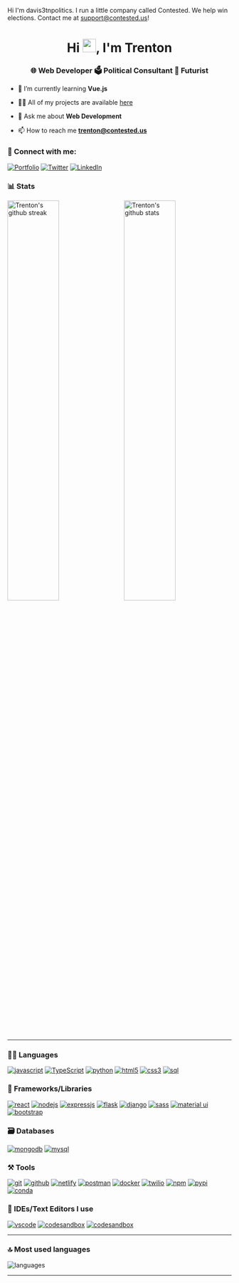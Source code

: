 Hi I'm davis3tnpolitics. I run a little company called Contested. We help win elections. Contact me at support@contested.us!

<!---
davis3tnpolitics/davis3tnpolitics is a ✨ special ✨ repository because its `README.md` (this file) appears on your GitHub profile.
You can click the Preview link to take a look at your changes.
--->

<h1 align="center">Hi <img src="https://raw.githubusercontent.com/MartinHeinz/MartinHeinz/master/wave.gif" width="30px">, I'm Trenton</h1>
<h3 align="center">🌐 Web Developer 🗳️ Political Consultant 🔮 Futurist</h3>

- 🌱 I’m currently learning **Vue.js**

- 👨‍💻 All of my projects are available [here](https://trentondavis.dev/work/projects)

- 💬 Ask me about **Web Development**

- 📫 How to reach me **trenton@contested.us**

### 🤝 Connect with me:

[![Portfolio](https://img.shields.io/badge/Portfolio-000000?style=for-the-badge&logo=Portfolio&logoColor=white)](https://trentondavis.dev)
[![Twitter](https://img.shields.io/badge/Twitter-1DA1F2?style=for-the-badge&logo=twitter&logoColor=white)](https://twitter.com/ContestedUS)
[![LinkedIn](https://img.shields.io/badge/LinkedIn-0077B5?style=for-the-badge&logo=linkedin&logoColor=white)](https://www.linkedin.com/in/trenton-davis)

### 📊 Stats

<img src="https://github-readme-stats.vercel.app/api?username=davis3tnpolitics&include_all_commits=true&show_icons=true&theme=github_dark&hide_border=true" alt="Trenton's github stats" width="48%" align="right" >
<img src="https://github-readme-streak-stats.herokuapp.com/?user=davis3tnpolitics&theme=tokyonight&hide_border=true" alt="Trenton's github streak" width="48%" >

---

### 🧑‍💻 Languages

[![javascript](https://img.shields.io/badge/JavaScript-323330?style=for-the-badge&logo=javascript&logoColor=F7DF1E)](https://trentondavis.dev)
[![TypeScript](https://img.shields.io/badge/TypeScript-007ACC?style=for-the-badge&logo=typescript&logoColor=white)](https://trentondavis.dev)
[![python](https://img.shields.io/badge/Python-FFD43B?style=for-the-badge&logo=python&logoColor=darkgreen)](https://trentondavis.dev)
[![html5](https://img.shields.io/badge/HTML5-E34F26?style=for-the-badge&logo=html5&logoColor=white)](https://trentondavis.dev)
[![css3](https://img.shields.io/badge/CSS3-1572B6?style=for-the-badge&logo=css3&logoColor=white)](https://trentondavis.dev)
[![sql](https://img.shields.io/badge/SQL-F80000?style=for-the-badge&logo=oracle&logoColor=black)](https://trentondavis.dev)

### 🧩 Frameworks/Libraries

[![react](https://img.shields.io/badge/React-20232A?style=for-the-badge&logo=react&logoColor=61DAFB)](https://trentondavis.dev)
[![nodejs](https://img.shields.io/badge/Node.js-339933?style=for-the-badge&logo=nodedotjs&logoColor=white)](https://trentondavis.dev)
[![expressjs](https://img.shields.io/badge/Express.js-000000?style=for-the-badge&logo=express&logoColor=white)](https://trentondavis.dev)
[![flask](https://img.shields.io/badge/Flask-000000?style=for-the-badge&logo=flask&logoColor=white)](https://trentondavis.dev)
[![django](https://img.shields.io/badge/Django-000000?style=for-the-badge&logo=django&logoColor=white)](https://trentondavis.dev)
[![sass](https://img.shields.io/badge/Sass-CC6699?style=for-the-badge&logo=sass&logoColor=white)](https://trentondavis.dev)
[![material ui](https://img.shields.io/badge/Material%20UI-007FFF?style=for-the-badge&logo=mui&logoColor=white)](https://trentondavis.dev)
[![bootstrap](https://img.shields.io/badge/Bootstrap-563D7C?style=for-the-badge&logo=bootstrap&logoColor=white)](https://trentondavis.dev)

### 🗃️ Databases

[![mongodb](https://img.shields.io/badge/MongoDB-4EA94B?style=for-the-badge&logo=mongodb&logoColor=white)](https://trentondavis.dev)
[![mysql](https://img.shields.io/badge/MySQL-005C84?style=for-the-badge&logo=mysql&logoColor=white)](https://trentondavis.dev)

### ⚒️ Tools

[![git](https://img.shields.io/badge/GIT-E44C30?style=for-the-badge&logo=git&logoColor=white)](https://trentondavis.dev)
[![github](https://img.shields.io/badge/GitHub-100000?style=for-the-badge&logo=github&logoColor=white)](https://trentondavis.dev)
[![netlify](https://img.shields.io/badge/Netlify-00C7B7?style=for-the-badge&logo=netlify&logoColor=white)](https://trentondavis.dev)
[![postman](https://img.shields.io/badge/Postman-FF6C37?style=for-the-badge&logo=Postman&logoColor=white)](https://trentondavis.dev)
[![docker](https://img.shields.io/badge/Docker-2CA5E0?style=for-the-badge&logo=docker&logoColor=white)](https://trentondavis.dev)
[![twilio](https://img.shields.io/badge/Twilio-F22F46?style=for-the-badge&logo=Twilio&logoColor=white)](https://trentondavis.dev)
[![npm](https://img.shields.io/badge/npm-CB3837?style=for-the-badge&logo=npm&logoColor=white)](https://trentondavis.dev)
[![pypi](https://img.shields.io/badge/pypi-3775A9?style=for-the-badge&logo=pypi&logoColor=white)](https://trentondavis.dev)
[![conda](https://img.shields.io/badge/conda-342B029.svg?&style=for-the-badge&logo=anaconda&logoColor=white)](https://trentondavis.dev)

### 🧠 IDEs/Text Editors I use

[![vscode](https://img.shields.io/badge/Visual_Studio_Code-0078D4?style=for-the-badge&logo=visual%20studio%20code&logoColor=white)](https://trentondavis.dev)
[![codesandbox](https://img.shields.io/badge/Codesandbox-000000?style=for-the-badge&logo=CodeSandbox&logoColor=white)](https://trentondavis.dev)
[![codesandbox](https://img.shields.io/badge/Codesandbox-000000?style=for-the-badge&logo=CodeSandbox&logoColor=white)](https://trentondavis.dev)

---

### 🔝 Most used languages
  <img alt="languages" src="https://github-readme-stats.vercel.app/api/top-langs/?username=davis3tnpolitics&theme=github_dark&hide_border=true&hide=Jupyter%20Notebook,css,html,scss,python&layout=compact" />

---
